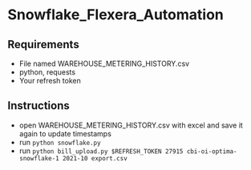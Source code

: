 # Snowflake_Flexera_Automation

## Requirements

- File named WAREHOUSE_METERING_HISTORY.csv
- python, requests
- Your refresh token

## Instructions

- open WAREHOUSE_METERING_HISTORY.csv with excel and save it again to update timestamps
- run `python snowflake.py`
- run `python bill_upload.py $REFRESH_TOKEN 27915 cbi-oi-optima-snowflake-1 2021-10 export.csv`
